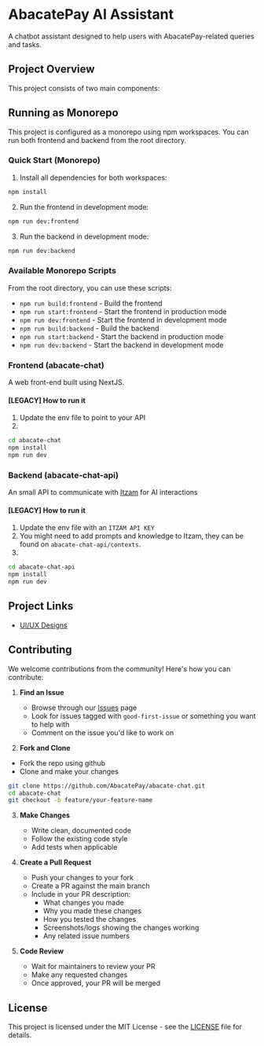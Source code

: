# AbacatePay AI Assistant

A chatbot assistant designed to help users with AbacatePay-related queries and tasks.

## Project Overview

This project consists of two main components:

## Running as Monorepo

This project is configured as a monorepo using npm workspaces. You can run both frontend and backend from the root directory.

### Quick Start (Monorepo)

1. Install all dependencies for both workspaces:
```bash
npm install
```

2. Run the frontend in development mode:
```bash
npm run dev:frontend
```

3. Run the backend in development mode:
```bash
npm run dev:backend
```

### Available Monorepo Scripts

From the root directory, you can use these scripts:

- `npm run build:frontend` - Build the frontend
- `npm run start:frontend` - Start the frontend in production mode
- `npm run dev:frontend` - Start the frontend in development mode
- `npm run build:backend` - Build the backend
- `npm run start:backend` - Start the backend in production mode
- `npm run dev:backend` - Start the backend in development mode


### Frontend (abacate-chat)
A web front-end built using NextJS.

#### [LEGACY] How to run it 

1. Update the env file to point to your API
2. 
```bash
cd abacate-chat
npm install
npm run dev
```

### Backend (abacate-chat-api)
An small API to communicate with [Itzam](https://itz.am) for AI interactions

#### [LEGACY] How to run it 

1. Update the env file with an `ITZAM API KEY`
  1. You might need to add prompts and knowledge to Itzam, they can be found on `abacate-chat-api/contexts`.
2. 
```bash
cd abacate-chat-api
npm install
npm run dev
```

## Project Links

- [UI/UX Designs](https://www.figma.com/design/ZFYV2Sbv6w0FZ4TfYJbogm/ChatUI?node-id=39-18140&p=f&t=6FZ8k9L1iRl0561Y-0)

## Contributing

We welcome contributions from the community! Here's how you can contribute:

1. **Find an Issue**
   - Browse through our [Issues](https://github.com/AbacatePay/abacate-chat/issues) page
   - Look for issues tagged with `good-first-issue` or something you want to help with
   - Comment on the issue you'd like to work on

2. **Fork and Clone**
  - Fork the repo using github
  - Clone and make your changes
   ```bash
   git clone https://github.com/AbacatePay/abacate-chat.git
   cd abacate-chat
   git checkout -b feature/your-feature-name
   ```

3. **Make Changes**
   - Write clean, documented code
   - Follow the existing code style
   - Add tests when applicable

4. **Create a Pull Request**
   - Push your changes to your fork
   - Create a PR against the main branch
   - Include in your PR description:
     - What changes you made
     - Why you made these changes
     - How you tested the changes
     - Screenshots/logs showing the changes working
     - Any related issue numbers

5. **Code Review**
   - Wait for maintainers to review your PR
   - Make any requested changes
   - Once approved, your PR will be merged

## License

This project is licensed under the MIT License - see the [LICENSE](LICENSE) file for details.
